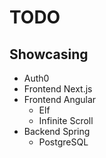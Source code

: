 # TODO

## Showcasing

* Auth0
* Frontend Next.js
* Frontend Angular
  * Elf
  * Infinite Scroll
* Backend Spring
  * PostgreSQL